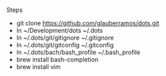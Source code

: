 Steps
- git clone https://github.com/glauberramos/dots.git
- ln ~/Development/dots ~/.dots
- ln ~/.dots/git/gitignore ~/.gitignore
- ln ~/.dots/git/gitconfig ~/.gitconfig
- ln ~/.dots/bach/bash_profile ~/.bash_profile
- brew install bash-completion
- brew install vim